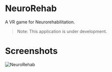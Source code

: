 # NeuroRehab
A VR game for Neurorehabilitation.

> Note: This application is under development.

# Screenshots

![NeuroRehab]()
